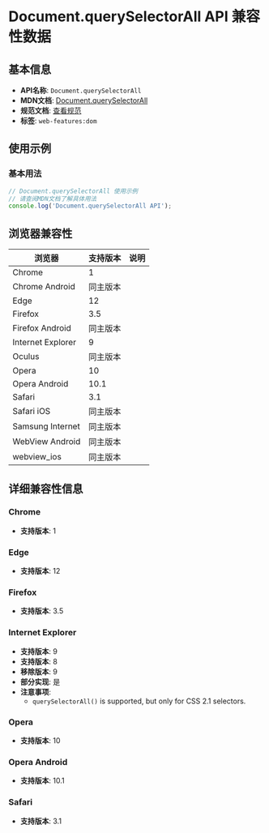 # Document.querySelectorAll API 兼容性数据

## 基本信息

- **API名称**: `Document.querySelectorAll`
- **MDN文档**: [Document.querySelectorAll](https://developer.mozilla.org/docs/Web/API/Document/querySelectorAll)
- **规范文档**: [查看规范](https://dom.spec.whatwg.org/#ref-for-dom-parentnode-queryselectorall①)
- **标签**: `web-features:dom`

## 使用示例

### 基本用法

```javascript
// Document.querySelectorAll 使用示例
// 请查阅MDN文档了解具体用法
console.log('Document.querySelectorAll API');
```

## 浏览器兼容性

| 浏览器 | 支持版本 | 说明 |
|--------|----------|------|
| Chrome | 1 |  |
| Chrome Android | 同主版本 |  |
| Edge | 12 |  |
| Firefox | 3.5 |  |
| Firefox Android | 同主版本 |  |
| Internet Explorer | 9 |  |
| Oculus | 同主版本 |  |
| Opera | 10 |  |
| Opera Android | 10.1 |  |
| Safari | 3.1 |  |
| Safari iOS | 同主版本 |  |
| Samsung Internet | 同主版本 |  |
| WebView Android | 同主版本 |  |
| webview_ios | 同主版本 |  |

## 详细兼容性信息

### Chrome

- **支持版本**: 1

### Edge

- **支持版本**: 12

### Firefox

- **支持版本**: 3.5

### Internet Explorer

- **支持版本**: 9
- **支持版本**: 8
- **移除版本**: 9
- **部分实现**: 是
- **注意事项**:
  - `querySelectorAll()` is supported, but only for CSS 2.1 selectors.

### Opera

- **支持版本**: 10

### Opera Android

- **支持版本**: 10.1

### Safari

- **支持版本**: 3.1

